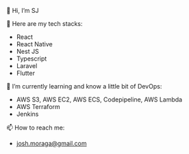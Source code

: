 👋 Hi, I’m SJ

🌱 Here are my tech stacks:
- React
- React Native
- Nest JS
- Typescript
- Laravel
- Flutter

👀 I’m currently learning and know a little bit of DevOps:
- AWS S3, AWS EC2, AWS ECS, Codepipeline, AWS Lambda
- AWS Terraform
- Jenkins

📫 How to reach me:
- josh.moraga@gmail.com

<!---
realSJ30/realSJ30 is a ✨ special ✨ repository because its `README.md` (this file) appears on your GitHub profile.
You can click the Preview link to take a look at your changes.
--->
